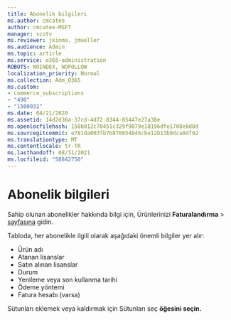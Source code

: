 ```yaml
---
title: Abonelik bilgileri
ms.author: cmcatee
author: cmcatee-MSFT
manager: scotv
ms.reviewer: jkinma, jmueller
ms.audience: Admin
ms.topic: article
ms.service: o365-administration
ROBOTS: NOINDEX, NOFOLLOW
localization_priority: Normal
ms.collection: Adm_O365
ms.custom:
- commerce_subscriptions
- "490"
- "1500032"
ms.date: 04/21/2020
ms.assetid: 14d2d36a-37cd-4d72-8344-85447e27a38e
ms.openlocfilehash: 158b012c78451c329f9079e18196dfe1708e0d8d
ms.sourcegitcommit: e781da003fb7b878854846cbe12b13b9dca8df92
ms.translationtype: MT
ms.contentlocale: tr-TR
ms.lasthandoff: 08/31/2021
ms.locfileid: "58842750"
---
```

# <a name="subscription-information"></a>Abonelik bilgileri

Sahip olunan abonelikler hakkında bilgi için, Ürünlerinizi **Faturalandırma** \> [sayfasına](https://go.microsoft.com/fwlink/p/?linkid=842054) gidin.
  
Tabloda, her abonelikle ilgili olarak aşağıdaki önemli bilgiler yer alır:
  
- Ürün adı
- Atanan lisanslar
- Satın alınan lisanslar
- Durum
- Yenileme veya son kullanma tarihi
- Ödeme yöntemi
- Fatura hesabı (varsa)
 
Sütunları eklemek veya kaldırmak için Sütunları seç **öğesini seçin.**